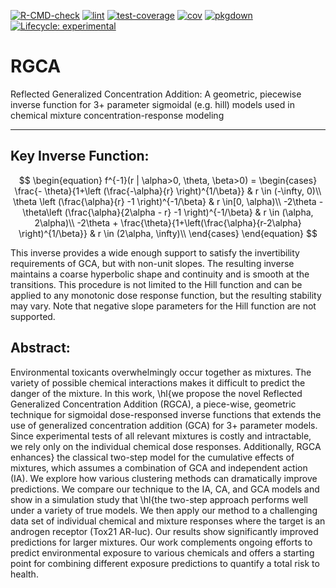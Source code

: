[![R-CMD-check](https://github.com/NIEHS/RGCA/actions/workflows/check-standard.yaml/badge.svg)](https://github.com/NIEHS/RGCA/actions/workflows/check-standard.yaml)
[![lint](https://github.com/NIEHS/RGCA/actions/workflows/lint.yaml/badge.svg)](https://github.com/NIEHS/RGCA/actions/workflows/lint.yaml)
[![test-coverage](https://github.com/NIEHS/RGCA/actions/workflows/test-coverage.yaml/badge.svg)](https://github.com/NIEHS/RGCA/actions/workflows/test-coverage.yaml)
[![cov](https://NIEHS.github.io/RGCA/badges/coverage.svg)](https://github.com/NIEHS/RGCA/actions)
[![pkgdown](https://github.com/NIEHS/RGCA/actions/workflows/pkgdown.yaml/badge.svg)](https://github.com/NIEHS/RGCA/actions/workflows/pkgdown.yaml)
[![Lifecycle:
experimental](https://img.shields.io/badge/lifecycle-experimental-orange.svg)](https://lifecycle.r-lib.org/articles/stages.html#experimental)

# RGCA
Reflected Generalized Concentration Addition: A geometric, piecewise inverse function for 3+ parameter sigmoidal (e.g. hill) models used in chemical mixture concentration-response modeling

---
## Key Inverse Function:  

$$
\begin{equation} 
f^{-1}(r | \alpha>0, \theta, \beta>0) = 
\begin{cases}
   \frac{- \theta}{1+\left (\frac{-\alpha}{r} \right)^{1/\beta}} & r \in (-\infty, 0)\\
 \theta \left (\frac{\alpha}{r} -1 \right)^{-1/\beta} & r \in[0, \alpha)\\
  -2\theta - \theta\left (\frac{\alpha}{2\alpha - r} -1 \right)^{-1/\beta} & r \in (\alpha, 2\alpha)\\
    -2\theta + \frac{\theta}{1+\left(\frac{\alpha}{r-2\alpha} \right)^{1/\beta}} & r \in (2\alpha, \infty)\\
 \end{cases}
\end{equation}
$$

This inverse provides a wide enough support to satisfy the invertibility requirements of GCA, but with non-unit slopes. The resulting inverse maintains a coarse hyperbolic shape and continuity and is smooth at the transitions.  This procedure is not limited to the Hill function and can be applied to any monotonic dose response function, but the resulting stability may vary.  Note that negative slope parameters for the Hill function are not supported.

## Abstract:  
  Environmental toxicants overwhelmingly occur together as mixtures. The variety of possible chemical interactions makes it difficult to predict the danger of the mixture. In this work, \hl{we propose the novel Reflected Generalized Concentration Addition (RGCA), a piece-wise, geometric technique for sigmoidal dose-responsed inverse functions that extends the use of generalized concentration addition (GCA) for 3+ parameter  models.  Since experimental tests of all relevant mixtures is costly and intractable, we rely only on the individual chemical dose responses. Additionally, RGCA enhances} the classical two-step model for the cumulative effects of mixtures, which assumes a combination of GCA and  independent action (IA).  We explore how various clustering methods can dramatically improve predictions.  We compare our technique to the IA, CA, and GCA models and show in a simulation study that \hl{the two-step approach performs well under a variety of true models. We then apply our method to a challenging data set of individual chemical and mixture responses where the target is an androgen receptor (Tox21 AR-luc). Our results show significantly improved predictions for larger mixtures. Our work complements ongoing efforts to predict environmental exposure to various chemicals and offers a starting point for combining different exposure predictions to quantify a total risk to health.

